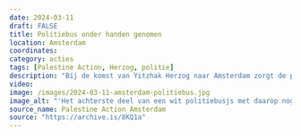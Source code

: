 ```yaml
---
date: 2024-03-11
draft: FALSE
title: Politiebus onder handen genomen
location: Amsterdam
coordinates: 
category: acties
tags: [Palestine Action, Herzog, politie]
description: "Bij de komst van Yitzhak Herzog naar Amsterdam zorgt de politie ervoor dat deze oorlogsmisdadiger ongestoord rond kan gaan. Verschillende personen nemen hierop een politiebusje onder handen. Het busje blijft met leuzen, stickers en tenminste één lege band achter."
video: 
image: /images/2024-03-11-amsterdam-politiebus.jpg
image_alt: "'Het achterste deel van een wit politiebusjs met daarop nog een deel van de tekst 'Politie' en 'Waakzaam en dienstbaar'. Op het busjs zitten stickers die solidariteit uitdrukken met Palestina, en briefjes met daarop het portret van Yitzhak Herzog en de tekst (in het Engels): 'Gezocht'. Ook is onder meer het woord 'genocide' op het busje gespoten. De band van het busje is lek en plat. In de raamweerspiegeling zijn meerdere mensen met Palestijnse vlaggen te zien.'"
source_name: Palestine Action Amsterdam
source: "https://archive.is/8KQ1a"
---
```

